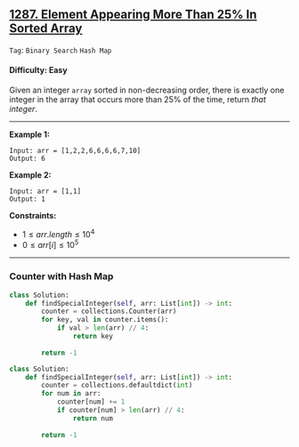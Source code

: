 ## [1287. Element Appearing More Than 25% In Sorted Array](https://leetcode.com/problems/element-appearing-more-than-25-in-sorted-array)

```Tag```: ```Binary Search``` ```Hash Map```

#### Difficulty: Easy

Given an integer ```array``` sorted in non-decreasing order, there is exactly one integer in the array that occurs more than 25% of the time, return _that integer_.

---

__Example 1:__
```
Input: arr = [1,2,2,6,6,6,6,7,10]
Output: 6
```

__Example 2:__
```
Input: arr = [1,1]
Output: 1
```

__Constraints:__

- $1 \le arr.length \le 10^4$
- $0 \le arr[i] \le 10^5$

---

### Counter with Hash Map

```Python
class Solution:
    def findSpecialInteger(self, arr: List[int]) -> int:        
        counter = collections.Counter(arr)
        for key, val in counter.items():
            if val > len(arr) // 4:
                return key
        
        return -1
```

```Python
class Solution:
    def findSpecialInteger(self, arr: List[int]) -> int:
        counter = collections.defaultdict(int)
        for num in arr:
            counter[num] += 1
            if counter[num] > len(arr) // 4:
                return num
        
        return -1
```
